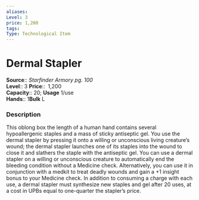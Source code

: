 ```yaml
---
aliases: 
Level: 3  
price: 1,200
tags: 
Type: Technological Item
---
```


# Dermal Stapler

**Source**:: _Starfinder Armory pg. 100_  
**Level**:: 3
**Price**::  1,200  
**Capacity**:: 20; **Usage** 1/use  
**Hands**:: 1**Bulk** L

### Description

This oblong box the length of a human hand contains several hypoallergenic staples and a mass of sticky antiseptic gel. You use the dermal stapler by pressing it onto a willing or unconscious living creature’s wound; the dermal stapler launches one of its staples into the wound to close it and slathers the staple with the antiseptic gel. You can use a dermal stapler on a willing or unconscious creature to automatically end the bleeding condition without a Medicine check. Alternatively, you can use it in conjunction with a medkit to treat deadly wounds and gain a +1 insight bonus to your Medicine check. In addition to consuming a charge with each use, a dermal stapler must synthesize new staples and gel after 20 uses, at a cost in UPBs equal to one-quarter the stapler’s price.
